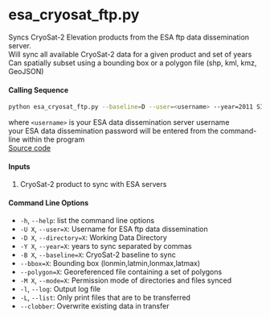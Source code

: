 esa_cryosat_ftp.py
==================

Syncs CryoSat-2 Elevation products from the ESA ftp data dissemination server.  
Will sync all available CryoSat-2 data for a given product and set of years  
Can spatially subset using a bounding box or a polygon file (shp, kml, kmz, GeoJSON)  

#### Calling Sequence
```bash
python esa_cryosat_ftp.py --baseline=D --user=<username> --year=2011 SIR_SIN_L2
```
where `<username>` is your ESA data dissemination server username  
your ESA data dissemination password will be entered from the command-line within the program  
[Source code](https://github.com/tsutterley/read-cryosat-2/blob/master/esa_cryosat_ftp.py)  

#### Inputs
 1. CryoSat-2 product to sync with ESA servers

#### Command Line Options
 - `-h`, `--help`: list the command line options
 - `-U X`, `--user=X`: Username for ESA ftp data dissemination
 - `-D X`, `--directory=X`: Working Data Directory
 - `-Y X`, `--year=X`: years to sync separated by commas
 - `-B X`, `--baseline=X`: CryoSat-2 baseline to sync
 - `--bbox=X`: Bounding box (lonmin,latmin,lonmax,latmax)
 - `--polygon=X`: Georeferenced file containing a set of polygons
 - `-M X`, `--mode=X`: Permission mode of directories and files synced
 - `-l`, `--log`: Output log file
 - `-L`, `--list`: Only print files that are to be transferred
 - `--clobber`: Overwrite existing data in transfer
